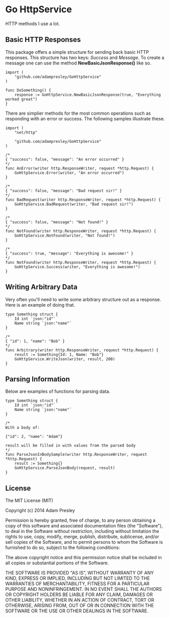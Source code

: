 Go HttpService
==============

HTTP methods I use a lot.

## Basic HTTP Responses
This package offers a simple structure for sending back basic HTTP responses. This structure has two keys: *Success* and *Message*. To create a message one can use the method **NewBasicJsonResponse()** like so.

```golang
import (
    "github.com/adampresley/GoHttpService"
)

func DoSomething() {
    response := GoHttpService.NewBasicJsonResponse(true, "Everything worked great")
}
```

There are simplier methods for the most common operations such as responding with an error or success. The following samples illustrate these.

```golang
import (
    "net/http"

    "github.com/adampresley/GoHttpService"
)

/*
{ "success": false, "message": "An error occurred" }
*/
func AnError(writer http.ResponseWriter, request *http.Request) {
    GoHttpService.Error(writer, "An error occurred")
}

/*
{ "success": false, "message": "Bad request sir!" }
*/
func BadRequest(writer http.ResponseWriter, request *http.Request) {
    GoHttpService.BadRequest(writer, "Bad request sir!")
}

/*
{ "success": false, "message": "Not found!" }
*/
func NotFound(writer http.ResponseWriter, request *http.Request) {
    GoHttpService.NotFound(writer, "Not found!")
}

/*
{ "success": true, "message": "Everything is awesome!" }
*/
func NotFound(writer http.ResponseWriter, request *http.Request) {
    GoHttpService.Success(writer, "Everything is awesome!")
}
```

## Writing Arbitrary Data
Very often you'll need to write some arbitrary structure out as a response. Here is an example of doing that.

```golang
type Something struct {
    Id int `json:"id"`
    Name string `json:"name"`
}

/*
{ "id": 1, "name": "Bob" }
*/
func Arbitrary(writer http.ResponseWriter, request *http.Request) {
    result := Something{Id: 1, Name: "Bob"}
    GoHttpService.WriteJson(writer, result, 200)
}
```

## Parsing Information
Below are examples of functions for parsing data.

```golang
type Something struct {
    Id int `json:"id"`
    Name string `json:"name"`
}

/*
With a body of:

{"id": 2, "name": "Adam"}

result will be filled in with values from the parsed body
*/
func ParseJsonInBodySample(writer http.ResponseWriter, request *http.Request) {
    result := Something{}
    GoHttpService.ParseJsonBody(request, result)
}

```

## License
The MIT License (MIT)

Copyright (c) 2014 Adam Presley

Permission is hereby granted, free of charge, to any person obtaining a copy
of this software and associated documentation files (the "Software"), to deal
in the Software without restriction, including without limitation the rights
to use, copy, modify, merge, publish, distribute, sublicense, and/or sell
copies of the Software, and to permit persons to whom the Software is
furnished to do so, subject to the following conditions:

The above copyright notice and this permission notice shall be included in all
copies or substantial portions of the Software.

THE SOFTWARE IS PROVIDED "AS IS", WITHOUT WARRANTY OF ANY KIND, EXPRESS OR
IMPLIED, INCLUDING BUT NOT LIMITED TO THE WARRANTIES OF MERCHANTABILITY,
FITNESS FOR A PARTICULAR PURPOSE AND NONINFRINGEMENT. IN NO EVENT SHALL THE
AUTHORS OR COPYRIGHT HOLDERS BE LIABLE FOR ANY CLAIM, DAMAGES OR OTHER
LIABILITY, WHETHER IN AN ACTION OF CONTRACT, TORT OR OTHERWISE, ARISING FROM,
OUT OF OR IN CONNECTION WITH THE SOFTWARE OR THE USE OR OTHER DEALINGS IN THE
SOFTWARE.

